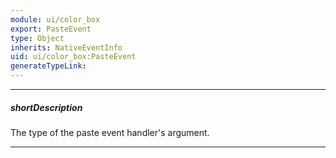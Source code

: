 ```yaml
---
module: ui/color_box
export: PasteEvent
type: Object
inherits: NativeEventInfo
uid: ui/color_box:PasteEvent
generateTypeLink: 
---
```

---
##### shortDescription
The type of the paste event handler's argument.

---
<!-- Description goes here -->